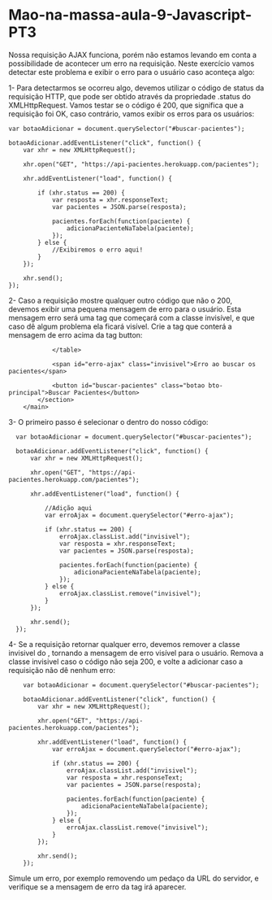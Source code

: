 # Mao-na-massa-aula-9-Javascript-PT3


Nossa requisição AJAX funciona, porém não estamos levando em conta a possibilidade de acontecer um erro na requisição. Neste exercício vamos detectar este problema e exibir o erro para o usuário caso aconteça algo:

1- Para detectarmos se ocorreu algo, devemos utilizar o código de status da requisição HTTP, que pode ser obtido através da propriedade .status do XMLHttpRequest. Vamos testar se o código é 200, que significa que a requisição foi OK, caso contrário, vamos exibir os erros para os usuários:

    var botaoAdicionar = document.querySelector("#buscar-pacientes");

    botaoAdicionar.addEventListener("click", function() {
        var xhr = new XMLHttpRequest();

        xhr.open("GET", "https://api-pacientes.herokuapp.com/pacientes");

        xhr.addEventListener("load", function() {        

            if (xhr.status == 200) {
                var resposta = xhr.responseText;
                var pacientes = JSON.parse(resposta);

                pacientes.forEach(function(paciente) {
                    adicionaPacienteNaTabela(paciente);
                });
            } else {
                //Exibiremos o erro aqui!
            }
        });

        xhr.send();
    });
    
    
2- Caso a requisição mostre qualquer outro código que não o 200, devemos exibir uma pequena mensagem de erro para o usuário. Esta mensagem erro será uma tag <span> que começará com a classe invisível, e que caso dê algum problema ela ficará visível. Crie a tag <span> que conterá a mensagem de erro acima da tag button:

                </table>

                <span id="erro-ajax" class="invisivel">Erro ao buscar os pacientes</span>

                <button id="buscar-pacientes" class="botao bto-principal">Buscar Pacientes</button>
            </section>
        </main>
        
        
        
3- O primeiro passo é selecionar o <span> dentro do nosso código:

      var botaoAdicionar = document.querySelector("#buscar-pacientes");

      botaoAdicionar.addEventListener("click", function() {
          var xhr = new XMLHttpRequest();

          xhr.open("GET", "https://api-pacientes.herokuapp.com/pacientes");

          xhr.addEventListener("load", function() {

              //Adição aqui
              var erroAjax = document.querySelector("#erro-ajax");

              if (xhr.status == 200) {
                  erroAjax.classList.add("invisivel");
                  var resposta = xhr.responseText;
                  var pacientes = JSON.parse(resposta);

                  pacientes.forEach(function(paciente) {
                      adicionaPacienteNaTabela(paciente);
                  });
              } else {
                  erroAjax.classList.remove("invisivel");
              }
          });

          xhr.send();
      });
      
      
      
4- Se a requisição retornar qualquer erro, devemos remover a classe invisivel do <span>, tornando a mensagem de erro visível para o usuário. Remova a classe invisivel caso o código não seja 200, e volte a adicionar caso a requisição não dê nenhum erro:

        var botaoAdicionar = document.querySelector("#buscar-pacientes");

        botaoAdicionar.addEventListener("click", function() {
            var xhr = new XMLHttpRequest();

            xhr.open("GET", "https://api-pacientes.herokuapp.com/pacientes");

            xhr.addEventListener("load", function() {
                var erroAjax = document.querySelector("#erro-ajax");

                if (xhr.status == 200) {
                    erroAjax.classList.add("invisivel");
                    var resposta = xhr.responseText;
                    var pacientes = JSON.parse(resposta);

                    pacientes.forEach(function(paciente) {
                        adicionaPacienteNaTabela(paciente);
                    });
                } else {
                    erroAjax.classList.remove("invisivel");
                }
            });

            xhr.send();
        });
        
        
        
Simule um erro, por exemplo removendo um pedaço da URL do servidor, e verifique se a mensagem de erro da tag <span>irá aparecer.
